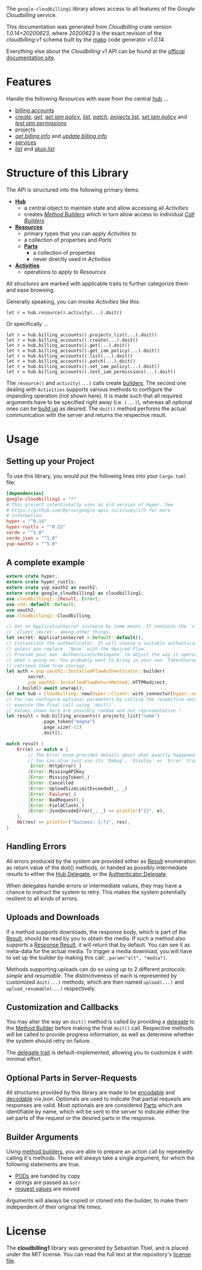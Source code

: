 <!---
DO NOT EDIT !
This file was generated automatically from 'src/mako/api/README.md.mako'
DO NOT EDIT !
-->
The `google-cloudbilling1` library allows access to all features of the *Google Cloudbilling* service.

This documentation was generated from *Cloudbilling* crate version *1.0.14+20200623*, where *20200623* is the exact revision of the *cloudbilling:v1* schema built by the [mako](http://www.makotemplates.org/) code generator *v1.0.14*.

Everything else about the *Cloudbilling* *v1* API can be found at the
[official documentation site](https://cloud.google.com/billing/).
# Features

Handle the following *Resources* with ease from the central [hub](https://docs.rs/google-cloudbilling1/1.0.14+20200623/google_cloudbilling1/Cloudbilling) ... 

* [billing accounts](https://docs.rs/google-cloudbilling1/1.0.14+20200623/google_cloudbilling1/api::BillingAccount)
 * [*create*](https://docs.rs/google-cloudbilling1/1.0.14+20200623/google_cloudbilling1/api::BillingAccountCreateCall), [*get*](https://docs.rs/google-cloudbilling1/1.0.14+20200623/google_cloudbilling1/api::BillingAccountGetCall), [*get iam policy*](https://docs.rs/google-cloudbilling1/1.0.14+20200623/google_cloudbilling1/api::BillingAccountGetIamPolicyCall), [*list*](https://docs.rs/google-cloudbilling1/1.0.14+20200623/google_cloudbilling1/api::BillingAccountListCall), [*patch*](https://docs.rs/google-cloudbilling1/1.0.14+20200623/google_cloudbilling1/api::BillingAccountPatchCall), [*projects list*](https://docs.rs/google-cloudbilling1/1.0.14+20200623/google_cloudbilling1/api::BillingAccountProjectListCall), [*set iam policy*](https://docs.rs/google-cloudbilling1/1.0.14+20200623/google_cloudbilling1/api::BillingAccountSetIamPolicyCall) and [*test iam permissions*](https://docs.rs/google-cloudbilling1/1.0.14+20200623/google_cloudbilling1/api::BillingAccountTestIamPermissionCall)
* projects
 * [*get billing info*](https://docs.rs/google-cloudbilling1/1.0.14+20200623/google_cloudbilling1/api::ProjectGetBillingInfoCall) and [*update billing info*](https://docs.rs/google-cloudbilling1/1.0.14+20200623/google_cloudbilling1/api::ProjectUpdateBillingInfoCall)
* [services](https://docs.rs/google-cloudbilling1/1.0.14+20200623/google_cloudbilling1/api::Service)
 * [*list*](https://docs.rs/google-cloudbilling1/1.0.14+20200623/google_cloudbilling1/api::ServiceListCall) and [*skus list*](https://docs.rs/google-cloudbilling1/1.0.14+20200623/google_cloudbilling1/api::ServiceSkuListCall)




# Structure of this Library

The API is structured into the following primary items:

* **[Hub](https://docs.rs/google-cloudbilling1/1.0.14+20200623/google_cloudbilling1/Cloudbilling)**
    * a central object to maintain state and allow accessing all *Activities*
    * creates [*Method Builders*](https://docs.rs/google-cloudbilling1/1.0.14+20200623/google_cloudbilling1/client::MethodsBuilder) which in turn
      allow access to individual [*Call Builders*](https://docs.rs/google-cloudbilling1/1.0.14+20200623/google_cloudbilling1/client::CallBuilder)
* **[Resources](https://docs.rs/google-cloudbilling1/1.0.14+20200623/google_cloudbilling1/client::Resource)**
    * primary types that you can apply *Activities* to
    * a collection of properties and *Parts*
    * **[Parts](https://docs.rs/google-cloudbilling1/1.0.14+20200623/google_cloudbilling1/client::Part)**
        * a collection of properties
        * never directly used in *Activities*
* **[Activities](https://docs.rs/google-cloudbilling1/1.0.14+20200623/google_cloudbilling1/client::CallBuilder)**
    * operations to apply to *Resources*

All *structures* are marked with applicable traits to further categorize them and ease browsing.

Generally speaking, you can invoke *Activities* like this:

```Rust,ignore
let r = hub.resource().activity(...).doit()
```

Or specifically ...

```ignore
let r = hub.billing_accounts().projects_list(...).doit()
let r = hub.billing_accounts().create(...).doit()
let r = hub.billing_accounts().get(...).doit()
let r = hub.billing_accounts().get_iam_policy(...).doit()
let r = hub.billing_accounts().list(...).doit()
let r = hub.billing_accounts().patch(...).doit()
let r = hub.billing_accounts().set_iam_policy(...).doit()
let r = hub.billing_accounts().test_iam_permissions(...).doit()
```

The `resource()` and `activity(...)` calls create [builders][builder-pattern]. The second one dealing with `Activities` 
supports various methods to configure the impending operation (not shown here). It is made such that all required arguments have to be 
specified right away (i.e. `(...)`), whereas all optional ones can be [build up][builder-pattern] as desired.
The `doit()` method performs the actual communication with the server and returns the respective result.

# Usage

## Setting up your Project

To use this library, you would put the following lines into your `Cargo.toml` file:

```toml
[dependencies]
google-cloudbilling1 = "*"
# This project intentionally uses an old version of Hyper. See
# https://github.com/Byron/google-apis-rs/issues/173 for more
# information.
hyper = "^0.14"
hyper-rustls = "^0.22"
serde = "^1.0"
serde_json = "^1.0"
yup-oauth2 = "^5.0"
```

## A complete example

```Rust
extern crate hyper;
extern crate hyper_rustls;
extern crate yup_oauth2 as oauth2;
extern crate google_cloudbilling1 as cloudbilling1;
use cloudbilling1::{Result, Error};
use std::default::Default;
use oauth2;
use cloudbilling1::Cloudbilling;

// Get an ApplicationSecret instance by some means. It contains the `client_id` and 
// `client_secret`, among other things.
let secret: ApplicationSecret = Default::default();
// Instantiate the authenticator. It will choose a suitable authentication flow for you, 
// unless you replace  `None` with the desired Flow.
// Provide your own `AuthenticatorDelegate` to adjust the way it operates and get feedback about 
// what's going on. You probably want to bring in your own `TokenStorage` to persist tokens and
// retrieve them from storage.
let auth = yup_oauth2::InstalledFlowAuthenticator::builder(
        secret,
        yup_oauth2::InstalledFlowReturnMethod::HTTPRedirect,
    ).build().await.unwrap();
let mut hub = Cloudbilling::new(hyper::Client::with_connector(hyper::net::HttpsConnector::new(hyper_rustls::TlsClient::new())), auth);
// You can configure optional parameters by calling the respective setters at will, and
// execute the final call using `doit()`.
// Values shown here are possibly random and not representative !
let result = hub.billing_accounts().projects_list("name")
             .page_token("magna")
             .page_size(-11)
             .doit();

match result {
    Err(e) => match e {
        // The Error enum provides details about what exactly happened.
        // You can also just use its `Debug`, `Display` or `Error` traits
         Error::HttpError(_)
        |Error::MissingAPIKey
        |Error::MissingToken(_)
        |Error::Cancelled
        |Error::UploadSizeLimitExceeded(_, _)
        |Error::Failure(_)
        |Error::BadRequest(_)
        |Error::FieldClash(_)
        |Error::JsonDecodeError(_, _) => println!("{}", e),
    },
    Ok(res) => println!("Success: {:?}", res),
}

```
## Handling Errors

All errors produced by the system are provided either as [Result](https://docs.rs/google-cloudbilling1/1.0.14+20200623/google_cloudbilling1/client::Result) enumeration as return value of
the doit() methods, or handed as possibly intermediate results to either the 
[Hub Delegate](https://docs.rs/google-cloudbilling1/1.0.14+20200623/google_cloudbilling1/client::Delegate), or the [Authenticator Delegate](https://docs.rs/yup-oauth2/*/yup_oauth2/trait.AuthenticatorDelegate.html).

When delegates handle errors or intermediate values, they may have a chance to instruct the system to retry. This 
makes the system potentially resilient to all kinds of errors.

## Uploads and Downloads
If a method supports downloads, the response body, which is part of the [Result](https://docs.rs/google-cloudbilling1/1.0.14+20200623/google_cloudbilling1/client::Result), should be
read by you to obtain the media.
If such a method also supports a [Response Result](https://docs.rs/google-cloudbilling1/1.0.14+20200623/google_cloudbilling1/client::ResponseResult), it will return that by default.
You can see it as meta-data for the actual media. To trigger a media download, you will have to set up the builder by making
this call: `.param("alt", "media")`.

Methods supporting uploads can do so using up to 2 different protocols: 
*simple* and *resumable*. The distinctiveness of each is represented by customized 
`doit(...)` methods, which are then named `upload(...)` and `upload_resumable(...)` respectively.

## Customization and Callbacks

You may alter the way an `doit()` method is called by providing a [delegate](https://docs.rs/google-cloudbilling1/1.0.14+20200623/google_cloudbilling1/client::Delegate) to the 
[Method Builder](https://docs.rs/google-cloudbilling1/1.0.14+20200623/google_cloudbilling1/client::CallBuilder) before making the final `doit()` call. 
Respective methods will be called to provide progress information, as well as determine whether the system should 
retry on failure.

The [delegate trait](https://docs.rs/google-cloudbilling1/1.0.14+20200623/google_cloudbilling1/client::Delegate) is default-implemented, allowing you to customize it with minimal effort.

## Optional Parts in Server-Requests

All structures provided by this library are made to be [encodable](https://docs.rs/google-cloudbilling1/1.0.14+20200623/google_cloudbilling1/client::RequestValue) and 
[decodable](https://docs.rs/google-cloudbilling1/1.0.14+20200623/google_cloudbilling1/client::ResponseResult) via *json*. Optionals are used to indicate that partial requests are responses 
are valid.
Most optionals are are considered [Parts](https://docs.rs/google-cloudbilling1/1.0.14+20200623/google_cloudbilling1/client::Part) which are identifiable by name, which will be sent to 
the server to indicate either the set parts of the request or the desired parts in the response.

## Builder Arguments

Using [method builders](https://docs.rs/google-cloudbilling1/1.0.14+20200623/google_cloudbilling1/client::CallBuilder), you are able to prepare an action call by repeatedly calling it's methods.
These will always take a single argument, for which the following statements are true.

* [PODs][wiki-pod] are handed by copy
* strings are passed as `&str`
* [request values](https://docs.rs/google-cloudbilling1/1.0.14+20200623/google_cloudbilling1/client::RequestValue) are moved

Arguments will always be copied or cloned into the builder, to make them independent of their original life times.

[wiki-pod]: http://en.wikipedia.org/wiki/Plain_old_data_structure
[builder-pattern]: http://en.wikipedia.org/wiki/Builder_pattern
[google-go-api]: https://github.com/google/google-api-go-client

# License
The **cloudbilling1** library was generated by Sebastian Thiel, and is placed 
under the *MIT* license.
You can read the full text at the repository's [license file][repo-license].

[repo-license]: https://github.com/Byron/google-apis-rsblob/master/LICENSE.md
